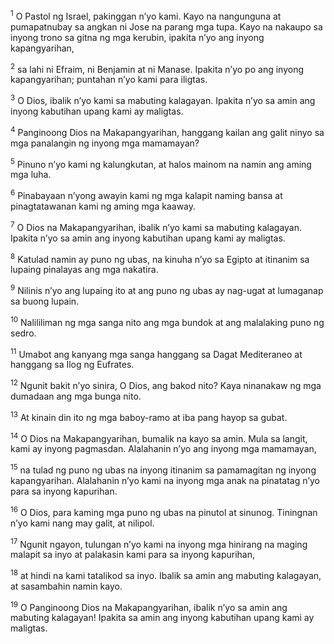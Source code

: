 <sup>1</sup>
O Pastol ng Israel, pakinggan nʼyo kami. Kayo na nangunguna at pumapatnubay sa angkan ni Jose na parang mga tupa. Kayo na nakaupo sa inyong trono sa gitna ng mga kerubin, ipakita nʼyo ang inyong kapangyarihan, 

<sup>2</sup>
sa lahi ni Efraim, ni Benjamin at ni Manase. Ipakita nʼyo po ang inyong kapangyarihan; puntahan nʼyo kami para iligtas. 

<sup>3</sup>
O Dios, ibalik nʼyo kami sa mabuting kalagayan. Ipakita nʼyo sa amin ang inyong kabutihan upang kami ay maligtas. 

<sup>4</sup>
Panginoong Dios na Makapangyarihan, hanggang kailan ang galit ninyo sa mga panalangin ng inyong mga mamamayan? 

<sup>5</sup>
Pinuno nʼyo kami ng kalungkutan, at halos mainom na namin ang aming mga luha. 

<sup>6</sup>
Pinabayaan nʼyong awayin kami ng mga kalapit naming bansa at pinagtatawanan kami ng aming mga kaaway. 

<sup>7</sup>
O Dios na Makapangyarihan, ibalik nʼyo kami sa mabuting kalagayan. Ipakita nʼyo sa amin ang inyong kabutihan upang kami ay maligtas. 

<sup>8</sup>
Katulad namin ay puno ng ubas, na kinuha nʼyo sa Egipto at itinanim sa lupaing pinalayas ang mga nakatira. 

<sup>9</sup>
Nilinis nʼyo ang lupaing ito at ang puno ng ubas ay nag-ugat at lumaganap sa buong lupain. 

<sup>10</sup>
Nalililiman ng mga sanga nito ang mga bundok at ang malalaking puno ng sedro. 

<sup>11</sup>
Umabot ang kanyang mga sanga hanggang sa Dagat Mediteraneo at hanggang sa Ilog ng Eufrates. 

<sup>12</sup>
Ngunit bakit nʼyo sinira, O Dios, ang bakod nito? Kaya ninanakaw ng mga dumadaan ang mga bunga nito. 

<sup>13</sup>
At kinain din ito ng mga baboy-ramo at iba pang hayop sa gubat. 

<sup>14</sup>
O Dios na Makapangyarihan, bumalik na kayo sa amin. Mula sa langit, kami ay inyong pagmasdan. Alalahanin nʼyo ang inyong mga mamamayan, 

<sup>15</sup>
na tulad ng puno ng ubas na inyong itinanim sa pamamagitan ng inyong kapangyarihan. Alalahanin nʼyo kami na inyong mga anak na pinatatag nʼyo para sa inyong kapurihan. 

<sup>16</sup>
O Dios, para kaming mga puno ng ubas na pinutol at sinunog. Tiningnan nʼyo kami nang may galit, at nilipol. 

<sup>17</sup>
Ngunit ngayon, tulungan nʼyo kami na inyong mga hinirang na maging malapit sa inyo at palakasin kami para sa inyong kapurihan, 

<sup>18</sup>
at hindi na kami tatalikod sa inyo. Ibalik sa amin ang mabuting kalagayan, at sasambahin namin kayo. 

<sup>19</sup>
O Panginoong Dios na Makapangyarihan, ibalik nʼyo sa amin ang mabuting kalagayan! Ipakita sa amin ang inyong kabutihan upang kami ay maligtas.